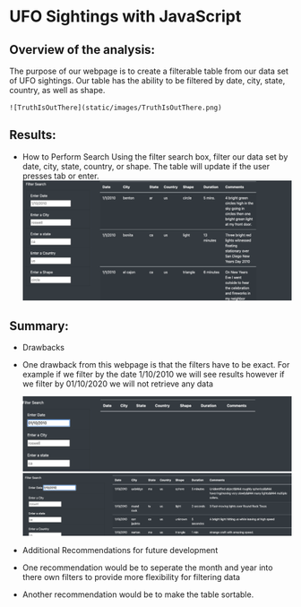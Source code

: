#  UFO Sightings with JavaScript

## Overview of the analysis:

The purpose of our webpage is to create a filterable table from our data set of UFO sightings.  Our table has the ability to be filtered by date, city, state, country, as well as shape.

    ![TruthIsOutThere](static/images/TruthIsOutThere.png) 

## Results:
 * How to Perform Search
  Using the filter search box, filter our data set by date, city, state, country, or shape.  The table will update if the user presses tab or enter.
  ![FilterSearch](static/images/FilterSearch.png) 
     
## Summary:

 * Drawbacks
- One drawback from this webpage is that the filters have to be exact.  For example if we filter by the date 1/10/2010 we will see results however if we filter by 01/10/2020 we will not retrieve any data

    ![TwoDigitMonth](static/images/TwoDigitMonth.png) 
    ![OneDigitMonth](static/images/OneDigitMonth.png) 
    
 * Additional Recommendations for future development
- One recommendation would be to seperate the month and year into there own filters to provide more flexibility for filtering data

- Another recommendation would be to make the table sortable.
